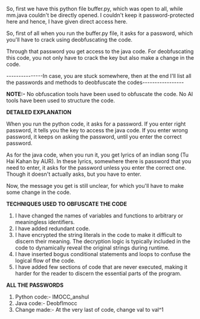 So, first we have this python file buffer.py, which was open to all, while mm.java couldn't be directly opened.
I couldn't keep it password-protected here and hence, I have given direct access here.

So, first of all when you run the buffer.py file, it asks for a password, which you'll have to crack using deobfuscating the code.

Through that password you get access to the java code.
For deobfuscating this code, you not only have to crack the key but also make a change in the code.

---------------In case, you are stuck somewhere, then at the end I'll list all the passwords and methods to deobfuscate the codes-----------------

**NOTE:-** No obfuscation tools have been used to obfuscate the code. No AI tools have been used to structure the code.

**DETAILED EXPLANATION**

When you run the python code, it asks for a password. If you enter right password, it tells you the key to access the java code.
If you enter wrong password, it keeps on asking the password, until you enter the correct password.

As for the java code, when you run it, you get lyrics of an indian song (Tu Hai Kahan by AUR).
In these lyrics, somewhere there is password that you need to enter, it asks for the password unless you enter the correct one.
Though it doesn't actually asks, but you have to enter.

Now, the message you get is still unclear, for which you'll have to make some change in the code.

**TECHNIQUES USED TO OBFUSCATE THE CODE**
1. I have changed the names of variables and functions to arbitrary or meaningless identifiers.
2. I have added redundant code.
3. I have encrypted the string literals in the code to make it difficult to discern their meaning. The decryption logic is typically included in the code to dynamically reveal the original strings during runtime.
4. I have inserted bogus conditional statements and loops to confuse the logical flow of the code.
5. I have added few sections of code that are never executed, making it harder for the reader to discern the essential parts of the program.

**ALL THE PASSWORDS**
1. Python code:- IMOCC_anshul
2. Java code:- DeobfImocc
3. Change made:- At the very last of code, change val to val^1
